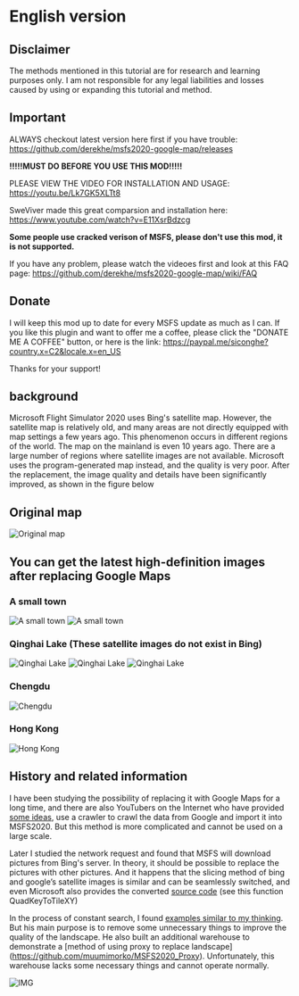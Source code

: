 # English version

## Disclaimer

The methods mentioned in this tutorial are for research and learning purposes only. I am not responsible for any legal liabilities and losses caused by using or expanding this tutorial and method.

## Important
ALWAYS checkout latest version here first if you have trouble: https://github.com/derekhe/msfs2020-google-map/releases

**!!!!!MUST DO BEFORE YOU USE THIS MOD!!!!!**

PLEASE VIEW THE VIDEO FOR INSTALLATION AND USAGE: https://youtu.be/Lk7GK5XLTt8

SweViver made this great comparsion and installation here: https://www.youtube.com/watch?v=E11XsrBdzcg

**Some people use cracked verison of MSFS, please don't use this mod, it is not supported.**

If you have any problem, please watch the videoes first and look at this FAQ page: https://github.com/derekhe/msfs2020-google-map/wiki/FAQ

## Donate
I will keep this mod up to date for every MSFS update as much as I can. If you like this plugin and want to offer me a coffee, please click the "DONATE ME A COFFEE" button, or here is the link: https://paypal.me/siconghe?country.x=C2&locale.x=en_US

Thanks for your support! 

## background

Microsoft Flight Simulator 2020 uses Bing's satellite map. However, the satellite map is relatively old, and many areas are not directly equipped with map settings a few years ago. This phenomenon occurs in different regions of the world. The map on the mainland is even 10 years ago. There are a large number of regions where satellite images are not available. Microsoft uses the program-generated map instead, and the quality is very poor. After the replacement, the image quality and details have been significantly improved, as shown in the figure below

## Original map
![Original map](./doc/compare-1.jpg)

## You can get the latest high-definition images after replacing Google Maps

### A small town
![A small town](./doc/compare-2.jpg)
![A small town](./doc/compare-3.png)

### Qinghai Lake (These satellite images do not exist in Bing)

![Qinghai Lake](./doc/lake.jpg)
![Qinghai Lake](./doc/lake-2.jpg)
![Qinghai Lake](./doc/lake-3.jpg)

### Chengdu

![Chengdu](./doc/chengdu.png)

### Hong Kong

![Hong Kong](./doc/hongkong.jpg)


## History and related information

I have been studying the possibility of replacing it with Google Maps for a long time, and there are also YouTubers on the Internet who have provided [some ideas](https://flightsim.to/file/4074/google-earth-decoder-optimisation-tools?__cf_chl_jschl_tk__=pmd_2902fb008a3441de2f812b093625596ad796f737-1628304162-0-gqNtZGzNAk2jcnBszQjO), use a crawler to crawl the data from Google and import it into MSFS2020. But this method is more complicated and cannot be used on a large scale.

Later I studied the network request and found that MSFS will download pictures from Bing's server. In theory, it should be possible to replace the pictures with other pictures. And it happens that the slicing method of bing and google’s satellite images is similar and can be seamlessly switched, and even Microsoft also provides the converted [source code](https://docs.microsoft.com/en-us/bingmaps/articles/bing-maps-tile-system) (see this function QuadKeyToTileXY)

In the process of constant search, I found [examples similar to my thinking](
https://github.com/muumimorko/MSFS2020_CGLTools/issues/2#issuecomment-762232597). But his main purpose is to remove some unnecessary things to improve the quality of the landscape. He also built an additional warehouse to demonstrate a [method of using proxy to replace landscape] (https://github.com/muumimorko/MSFS2020_Proxy). Unfortunately, this warehouse lacks some necessary things and cannot operate normally.

![IMG](https://user-images.githubusercontent.com/9518369/104909810-173dfb00-5991-11eb-8e17-4063deb7ab8f.jpg)
